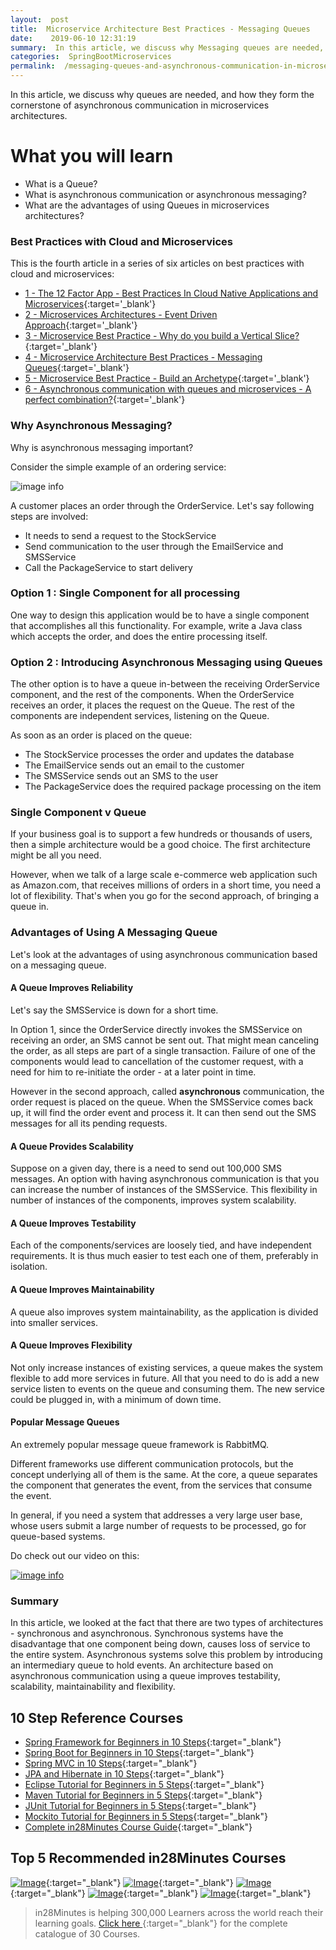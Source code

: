 ```yaml
---
layout:  post
title:  Microservice Architecture Best Practices - Messaging Queues
date:    2019-06-10 12:31:19
summary:  In this article, we discuss why Messaging queues are needed, and how they form the cornerstone of communication in microservices architectures.
categories:  SpringBootMicroservices
permalink:  /messaging-queues-and-asynchronous-communication-in-microservices
---
```


In this article, we discuss why queues are needed, and how they form the cornerstone of asynchronous communication in microservices architectures.

# What you will learn
- What is a Queue?
- What is asynchronous communication or asynchronous messaging?
- What are the advantages of using Queues in microservices architectures?

### Best Practices with Cloud and Microservices

This is the fourth article in a series of six articles on best practices with cloud and microservices:
- [1 - The 12 Factor App - Best Practices In Cloud Native Applications and Microservices](/12-factor-app-cloud-native-microservices-best-practices){:target='_blank'}
- [2 - Microservices Architectures - Event Driven Approach](/introduction-to-event-driven-architectures-with-microservices){:target='_blank'}
- [3 - Microservice Best Practice - Why do you build a Vertical Slice?](/software-best-practices-building-a-vertical-slice){:target='_blank'}
- [4 - Microservice Architecture Best Practices - Messaging Queues](/messaging-queues-and-asynchronous-communication-in-microservices){:target='_blank'}
- [5 - Microservice Best Practice - Build an Archetype](/creating-archetypes-in-microservices-architectures-best-practices){:target='_blank'}
- [6 - Asynchronous communication with queues and microservices - A perfect combination?](/asynchronous-communication-with-queues-in-microservices){:target='_blank'}

### Why Asynchronous Messaging?

Why is asynchronous messaging important? 

Consider the simple example of an ordering service:

![image info](/images/Capture-050-02.png)

A customer places an order through the OrderService. Let's say following steps are involved:
- It needs to send a request to the StockService 
- Send communication to the user through the EmailService and SMSService 
- Call the PackageService to start delivery

### Option 1 : Single Component for all processing

One way to design this application would be to have a single component that accomplishes all this functionality. For example, write a Java class which accepts the order, and does the entire processing itself. 

### Option 2 : Introducing Asynchronous Messaging using Queues

The other option is to have a queue in-between the receiving OrderService component, and the rest of the components. When the OrderService receives an order, it places the request on the Queue. The rest of the components are independent services, listening on the Queue. 

As soon as an order is placed on the queue:
* The StockService processes the order and updates the database
* The EmailService sends out an email to the customer
* The SMSService sends out an SMS to the user
* The PackageService does the required package processing on the item

### Single Component v Queue

If your business goal is to support a few hundreds or thousands of users, then a simple architecture would be a good choice. The first architecture might be all you need. 

However, when we talk of a large scale e-commerce web application such as Amazon.com, that receives millions of orders in a short time, you need a lot of flexibility. That's when you go for the second approach, of bringing a queue in.

### Advantages of Using A Messaging Queue

Let's look at the advantages of using asynchronous communication based on a messaging queue.

#### A Queue Improves Reliability

Let's say the SMSService is down for a short time. 

In Option 1, since the OrderService directly invokes the SMSService on receiving an order, an SMS cannot be sent out. That might mean canceling the order, as all steps are part of a single transaction. Failure of one of the components would lead to cancellation of the customer request, with a need for him to re-initiate the order - at a later point in time. 

However in the second approach, called **asynchronous** communication, the order request is placed on the queue. When the SMSService comes back up, it will find the order event and process it. It can then send out the SMS messages for all its pending requests.

#### A Queue Provides Scalability

Suppose on a given day, there is a need to send out 100,000 SMS messages. An option with having asynchronous communication is that you can increase the number of instances of the SMSService. This flexibility in number of instances of the components, improves system scalability. 

#### A Queue Improves Testability

Each of the components/services are loosely tied, and have independent requirements. It is thus much easier to test each one of them, preferably in isolation. 

#### A Queue Improves Maintainability

A queue also improves system maintainability, as the application is divided into smaller services.

#### A Queue Improves Flexibility

Not only increase instances of existing services, a queue makes the system flexible to add more services in future. All that you need to do is add a new service listen to events on the queue and consuming them. The new service could be plugged in, with a minimum of down time. 

#### Popular Message Queues

An extremely popular message queue framework is RabbitMQ. 

Different frameworks use different communication protocols, but the concept underlying all of them is the same. At the core, a queue separates the component that generates the event, from the services that consume the event. 

In general, if you need a system that addresses a very large user base, whose users submit a large number of requests to be processed,  go for queue-based systems. 

Do check out our video on this:

[![image info](/images/Capture-050-01.png)](https://www.youtube.com/watch?v=cyXToKjXXQY)

### Summary

In this article, we looked at the fact that there are two types of architectures - synchronous and asynchronous. Synchronous systems have the disadvantage that one component being down, causes loss of service to the entire system. Asynchronous systems solve this problem by introducing an intermediary queue to hold events. An architecture based on asynchronous communication using a queue improves testability, scalability, maintainability and flexibility. 

## 10 Step Reference Courses

- [Spring Framework for Beginners in 10 Steps](https://courses.in28minutes.com/p/spring-framework-for-beginners){:target="_blank"}
- [Spring Boot for Beginners in 10 Steps](https://courses.in28minutes.com/p/spring-boot-for-beginners-in-10-steps){:target="_blank"}
- [Spring MVC in 10 Steps](https://www.youtube.com/watch?v=BjNhGaZDr0Y){:target="_blank"}
- [JPA and Hibernate in 10 Steps](https://courses.in28minutes.com/p/jpa-and-hibernate-tutorial-for-beginners-with-spring-boot){:target="_blank"}
- [Eclipse Tutorial for Beginners in 5 Steps](https://courses.in28minutes.com/p/eclipse-tutorial-for-beginners){:target="_blank"}
- [Maven Tutorial for Beginners in 5 Steps](https://courses.in28minutes.com/p/maven-tutorial-for-beginners-in-5-steps){:target="_blank"}
- [JUnit Tutorial for Beginners in 5 Steps](https://courses.in28minutes.com/p/junit-tutorial-for-beginners){:target="_blank"}
- [Mockito Tutorial for Beginners in 5 Steps](https://courses.in28minutes.com/p/mockito-for-beginner-in-5-steps){:target="_blank"}
- [Complete in28Minutes Course Guide](https://courses.in28minutes.com/p/in28minutes-course-guide){:target="_blank"}

## Top 5 Recommended in28Minutes Courses
[![Image](/images/Course-Go-Full-Stack-With-Spring-Boot-and-React.png "Go Full Stack with Spring Boot and React")](https://www.udemy.com/course/full-stack-application-with-spring-boot-and-react/?couponCode=OCTOBER-2019){:target="_blank"}
[![Image](/images/Course-Master-Microservices-with-Spring-Boot-and-Spring-Cloud.png "Master Microservices with Spring Boot and Spring Cloud")](https://www.udemy.com/course/microservices-with-spring-boot-and-spring-cloud/?couponCode=OCTOBER-2019){:target="_blank"}
[![Image](/images/Course-Spring-Framework-Master-Class---Beginner-to-Expert.png "Spring Master Class - Beginner to Expert")](https://www.udemy.com/course/spring-tutorial-for-beginners/?couponCode=OCTOBER-2019){:target="_blank"}
[![Image](/images/Course-KubernetesCrashCourse.png "Kubernetes Crash Course for Java Spring Boot Developers")](https://www.udemy.com/course/kubernetes-crash-course-for-java-developers/?couponCode=OCTOBER-2019){:target="_blank"}
[![Image](/images/Course-DockerCrashCourseForJavaSpringBootDevelopers.png "Docker Crash Course for Java Spring Boot Developers")](https://www.udemy.com/course/docker-course-with-java-and-spring-boot-for-beginners/?couponCode=OCTOBER-2019){:target="_blank"}

> in28Minutes is helping 300,000 Learners across the world reach their learning goals. [Click here ](https://github.com/in28minutes/learn#aws-and-cloud-courses){:target="_blank"} for the complete catalogue of 30 Courses.


